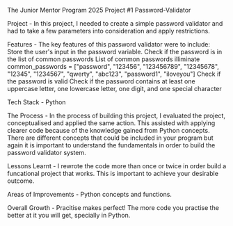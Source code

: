 The Junior Mentor Program 2025 Project #1 Password-Validator

Project - In this project, I needed to create a simple password validator and had to take a few parameters into consideration and apply restrictions. 

Features - The key features of this password validator were to include:
Store the user's input in the password variable.
Check if the password is in the list of common passwords
List of common passwords
illiminate common_passwords = ["password", "123456", "123456789", "12345678", "12345", "1234567", "qwerty", "abc123", "password1", "iloveyou"]
Check if the password is valid
Check if the password contains at least one uppercase letter, one lowercase letter, one digit, and one special character


Tech Stack - Python

The Process - In the process of building this project, I evaluated the project, conceptualised and applied the same action. This assisted with applying clearer code because of the knowledge gained from Python concepts. There are different concepts that could be included in your program but again it is important to understand the fundamentals in order to build the password validator system. 

Lessons Learnt - I rewrote the code more than once or twice in order build a funcational project that works. This is important to achieve your desirable outcome. 

Areas of Improvements - Python concepts and functions. 

Overall Growth - Pracitise makes perfect! The more code you practise the better at it you will get, specially in Python.



